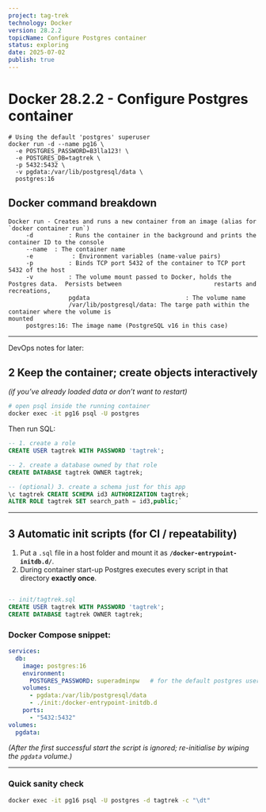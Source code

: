 ```yaml
---
project: tag-trek
technology: Docker
version: 28.2.2
topicName: Configure Postgres container
status: exploring
date: 2025-07-02
publish: true
---
```


# Docker  28.2.2 - Configure Postgres container

```shell
# Using the default 'postgres' superuser
docker run -d --name pg16 \
  -e POSTGRES_PASSWORD=B3lla123! \
  -e POSTGRES_DB=tagtrek \
  -p 5432:5432 \
  -v pgdata:/var/lib/postgresql/data \
  postgres:16
```

##  Docker command breakdown
```text
Docker run - Creates and runs a new container from an image (alias for `docker container run`)
     -d          : Runs the container in the background and prints the container ID to the console
     --name  : The container name
     -e           : Environment variables (name-value pairs)
     -p          : Binds TCP port 5432 of the container to TCP port 5432 of the host
     -v          : The volume mount passed to Docker, holds the Postgres data.  Persists between                          restarts and recreations,
                 pgdata                           : The volume name
                 /var/lib/postgresql/data: The targe path within the container where the volume is                                                   mounted
     postgres:16: The image name (PostgreSQL v16 in this case)
```


--- 
DevOps notes for later:

## 2 Keep the container; create objects interactively

_(if you’ve already loaded data or don’t want to restart)_

```bash
# open psql inside the running container
docker exec -it pg16 psql -U postgres
```

Then run SQL:

```sql
-- 1. create a role
CREATE USER tagtrek WITH PASSWORD 'tagtrek';

-- 2. create a database owned by that role
CREATE DATABASE tagtrek OWNER tagtrek;

-- (optional) 3. create a schema just for this app
\c tagtrek CREATE SCHEMA id3 AUTHORIZATION tagtrek;
ALTER ROLE tagtrek SET search_path = id3,public;`
```

---

## 3 Automatic init scripts (for CI / repeatability)

1. Put a `.sql` file in a host folder and mount it as **`/docker-entrypoint-initdb.d/`**.
2. During container start-up Postgres executes every script in that directory **exactly once**.
```sql

-- init/tagtrek.sql
CREATE USER tagtrek WITH PASSWORD 'tagtrek';
CREATE DATABASE tagtrek OWNER tagtrek;
```

### Docker Compose snippet:
```yaml
services:
  db:
    image: postgres:16
    environment:
      POSTGRES_PASSWORD: superadminpw   # for the default postgres user
    volumes:
      - pgdata:/var/lib/postgresql/data
      - ./init:/docker-entrypoint-initdb.d
    ports:
      - "5432:5432"
volumes:
  pgdata:
```

_(After the first successful start the script is ignored; re-initialise by wiping the `pgdata` volume.)_

---

### Quick sanity check
```bash
docker exec -it pg16 psql -U postgres -d tagtrek -c "\dt"
```
